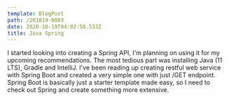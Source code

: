 ```yaml
---
template: BlogPost
path: /201019-0003
date: 2020-10-19T04:02:58.533Z
title: Java Spring
---
```

I started looking into creating a Spring API, I'm planning on using it for my upcoming recommendations.  The most tedious part was installing Java (11 LTS), Gradle and IntelliJ.  I've been reading up creating restful web service with Spring Boot and created a very simple one with just /GET endpoint.  Spring Boot is basically just a starter template made easy, so I need to check out Spring and create something more extensive.